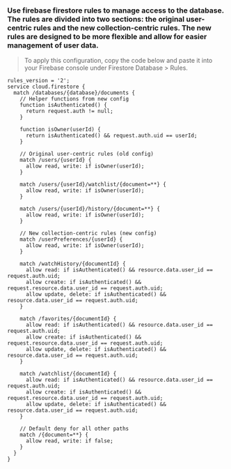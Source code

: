 ### Use firebase firestore rules to manage access to the database. The rules are divided into two sections: the original user-centric rules and the new collection-centric rules. The new rules are designed to be more flexible and allow for easier management of user data.

> To apply this configuration, copy the code below and paste it into your Firebase console under Firestore Database > Rules.



```
rules_version = '2';
service cloud.firestore {
  match /databases/{database}/documents {
    // Helper functions from new config
    function isAuthenticated() {
      return request.auth != null;
    }
    
    function isOwner(userId) {
      return isAuthenticated() && request.auth.uid == userId;
    }

    // Original user-centric rules (old config)
    match /users/{userId} {
      allow read, write: if isOwner(userId);
    }
    
    match /users/{userId}/watchlist/{document=**} {
      allow read, write: if isOwner(userId);
    }
    
    match /users/{userId}/history/{document=**} {
      allow read, write: if isOwner(userId);
    }

    // New collection-centric rules (new config)
    match /userPreferences/{userId} {
      allow read, write: if isOwner(userId);
    }
    
    match /watchHistory/{documentId} {
      allow read: if isAuthenticated() && resource.data.user_id == request.auth.uid;
      allow create: if isAuthenticated() && request.resource.data.user_id == request.auth.uid;
      allow update, delete: if isAuthenticated() && resource.data.user_id == request.auth.uid;
    }
    
    match /favorites/{documentId} {
      allow read: if isAuthenticated() && resource.data.user_id == request.auth.uid;
      allow create: if isAuthenticated() && request.resource.data.user_id == request.auth.uid;
      allow update, delete: if isAuthenticated() && resource.data.user_id == request.auth.uid;
    }
    
    match /watchlist/{documentId} {
      allow read: if isAuthenticated() && resource.data.user_id == request.auth.uid;
      allow create: if isAuthenticated() && request.resource.data.user_id == request.auth.uid;
      allow update, delete: if isAuthenticated() && resource.data.user_id == request.auth.uid;
    }

    // Default deny for all other paths
    match /{document=**} {
      allow read, write: if false;
    }
  }
}
```
